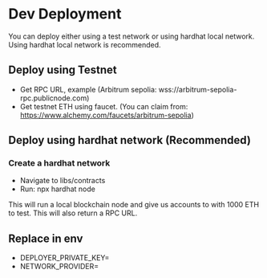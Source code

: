 # Dev Deployment
You can deploy either using a test network or using hardhat local network. Using hardhat local network is recommended.

## Deploy using Testnet
- Get RPC URL, example (Arbitrum sepolia: wss://arbitrum-sepolia-rpc.publicnode.com)
- Get testnet ETH using faucet. (You can claim from: https://www.alchemy.com/faucets/arbitrum-sepolia)

## Deploy using hardhat network (Recommended)
### Create a hardhat network
- Navigate to libs/contracts
- Run: npx hardhat node

This will run a local blockchain node and give us accounts to with 1000 ETH to test. This will also return a RPC URL.

## Replace in env
- DEPLOYER_PRIVATE_KEY=
- NETWORK_PROVIDER=